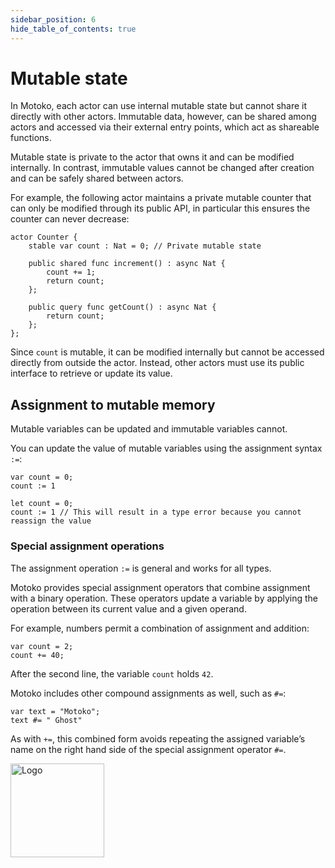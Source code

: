 ```yaml
---
sidebar_position: 6
hide_table_of_contents: true
---
```


# Mutable state

<!----This page's content was dramatically shorter than the old docs page. I've ported over most of the old content and made editorial revisions.--->

In Motoko, each actor can use internal mutable state but cannot share it directly with other actors. Immutable data, however, can be shared among actors and accessed via their external entry points, which act as shareable functions.

Mutable state is private to the actor that owns it and can be modified internally. In contrast, immutable values cannot be changed after creation and can be safely shared between actors. 

For example, the following actor maintains a private mutable counter that can only be modified through its public API, in particular this ensures the counter can never decrease:

```motoko no-repl
actor Counter {
    stable var count : Nat = 0; // Private mutable state

    public shared func increment() : async Nat {
        count += 1;
        return count;
    };

    public query func getCount() : async Nat {
        return count;
    };
};
```

Since `count` is mutable, it can be modified internally but cannot be accessed directly from outside the actor. Instead, other actors must use its public interface to retrieve or update its value.

## Assignment to mutable memory

Mutable variables can be updated and immutable variables cannot.

You can update the value of mutable variables using the assignment syntax `:=`:

``` motoko no-repl
var count = 0; 
count := 1
```

``` motoko no-repl
let count = 0; 
count := 1 // This will result in a type error because you cannot reassign the value
```

### Special assignment operations

The assignment operation `:=` is general and works for all types.

Motoko provides special assignment operators that combine assignment with a binary operation. These operators update a variable by applying the operation between its current value and a given operand.

For example, numbers permit a combination of assignment and addition:

``` motoko
var count = 2;
count += 40;
```

After the second line, the variable `count` holds `42`.

Motoko includes other compound assignments as well, such as `#=`:

``` motoko 
var text = "Motoko";
text #= " Ghost"
```

As with `+=`, this combined form avoids repeating the assigned variable’s name on the right hand side of the special assignment operator `#=`.

<img src="https://cdn-assets-eu.frontify.com/s3/frontify-enterprise-files-eu/eyJwYXRoIjoiZGZpbml0eVwvYWNjb3VudHNcLzAxXC80MDAwMzA0XC9wcm9qZWN0c1wvNFwvYXNzZXRzXC8zOFwvMTc2XC9jZGYwZTJlOTEyNDFlYzAzZTQ1YTVhZTc4OGQ0ZDk0MS0xNjA1MjIyMzU4LnBuZyJ9:dfinity:9Q2_9PEsbPqdJNAQ08DAwqOenwIo7A8_tCN4PSSWkAM?width=2400" alt="Logo" width="150" height="150" />
